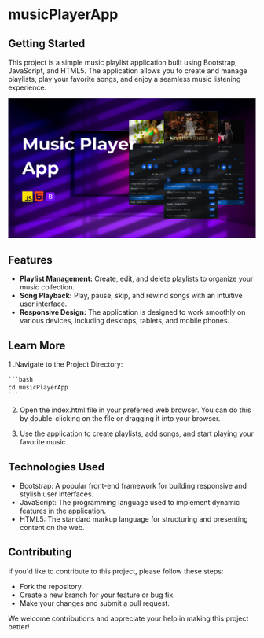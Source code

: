 # musicPlayerApp

## Getting Started

This project is a simple music playlist application built using Bootstrap, JavaScript, and HTML5. The application allows you to create and manage playlists, play your favorite songs, and enjoy a seamless music listening experience.

<img src="/img/musicplayerapp.png" alt="player" width="800" /><br />


## Features

- **Playlist Management:** Create, edit, and delete playlists to organize your music collection.
- **Song Playback:** Play, pause, skip, and rewind songs with an intuitive user interface.
- **Responsive Design:** The application is designed to work smoothly on various devices, including desktops, tablets, and mobile phones.


## Learn More

1 .Navigate to the Project Directory:

    ```bash
    cd musicPlayerApp
    ```

2. Open the index.html file in your preferred web browser. You can do this by double-clicking on the file or dragging it into your browser.

3. Use the application to create playlists, add songs, and start playing your favorite music.

## Technologies Used

- Bootstrap: A popular front-end framework for building responsive and stylish user interfaces.
- JavaScript: The programming language used to implement dynamic features in the application.
- HTML5: The standard markup language for structuring and presenting content on the web.

## Contributing

If you'd like to contribute to this project, please follow these steps:
- Fork the repository.
- Create a new branch for your feature or bug fix.
- Make your changes and submit a pull request.

We welcome contributions and appreciate your help in making this project better!
